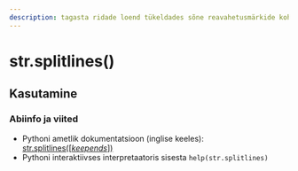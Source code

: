 ```yaml
---
description: tagasta ridade loend tükeldades sõne reavahetusmärkide kohalt
---
```


# str.splitlines\(\)

## Kasutamine

### Abiinfo ja viited

* Pythoni ametlik dokumentatsioon \(inglise keeles\): [str.splitlines\(\[_keepends_\]\)](https://docs.python.org/3/library/stdtypes.html#str.splitlines)
* Pythoni interaktiivses interpretaatoris sisesta `help(str.splitlines)`

